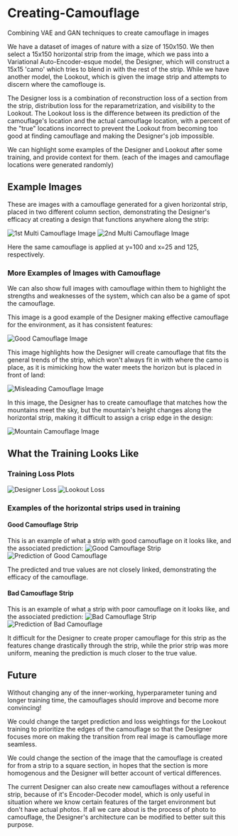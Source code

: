 # Creating-Camouflage
Combining VAE and GAN techniques to create camouflage in images



We have a dataset of images of nature with a size of 150x150. We then select a 15x150 horizontal strip from the image, which we pass into a Variational Auto-Encoder-esque model, the Designer, which will construct a 15x15 'camo' which tries to blend in with the rest of the strip.
While we have another model, the Lookout, which is given the image strip and attempts to discern where the camoflouge is.

The Designer loss is a combination of reconstruction loss of a section from the strip, distribution loss for the reparametrization, and visibility to the Lookout.
The Lookout loss is the difference between its prediction of the camouflage's location and the actual camouflage location, with a percent of the "true" locations incorrect to prevent the Lookout from becoming too good at finding camouflage and making the Designer's job impossible.

We can highlight some examples of the Designer and Lookout after some training, and provide context for them. (each of the images and camouflage locations were generated randomly)

## Example Images
These are images with a camouflage generated for a given horizontal strip, placed in two different column section, demonstrating the Designer's efficacy at creating 
a design that functions anywhere along the strip:

![1st Multi Camouflage Image](/images/multi_camo_image1.png "1st Multi Camouflage Image")
![2nd Multi Camouflage Image](/images/multi_camo_image2.png "2nd Multi Camouflage Image")

Here the same camouflage is applied at y=100 and x=25 and 125, respectively.

### More Examples of Images with Camouflage
We can also show full images with camouflage within them to highlight the strengths and weaknesses of the system, which can also be a game of spot the camouflage.

This image is a good example of the Designer making effective camouflage for the environment, as it has consistent features:

![Good Camouflage Image](/images/forest_camo_image.png "Good Camouflage Image")

This image highlights how the Designer will create camouflage that fits the general trends of the strip, which won't always fit in with where the camo is place,
as it is mimicking how the water meets the horizon but is placed in front of land:

![Misleading Camouflage Image](/images/misleading_camo_image.png "Misleading Camouflage Image")


In this image, the Designer has to create camouflage that matches how the mountains meet the sky, but the mountain's height changes along the horizontal strip,
making it difficult to assign a crisp edge in the design:

![Mountain Camouflage Image](/images/okay_camo_image.png "Mountain Camouflage Image")

## What the Training Looks Like
### Training Loss Plots

![Designer Loss](/images/designer_loss.png "Designer Loss")
![Lookout Loss](/images/lookout_loss.png "Lookout Loss")

### Examples of the horizontal strips used in training
#### Good Camouflage Strip
This is an example of what a strip with good camouflage on it looks like, and the associated prediction:
![Good Camouflage Strip](/images/good_camo_strip.png "Good Camouflage Strip")
![Prediction of Good Camouflage](/images/good_camo_pred.png "Prediction of Good Camouflage")

The predicted and true values are not closely linked, demonstrating the efficacy of the camouflage.

#### Bad Camouflage Strip
This is an example of what a strip with poor camouflage on it looks like, and the associated prediction:
![Bad Camouflage Strip](/images/bad_camo_strip.png "Bad Camouflage Strip")
![Prediction of Bad Camouflage](/images/bad_camo_pred.png "Prediction of Bad Camouflage")

It difficult for the Designer to create proper camouflage for this strip as the features change drastically through the strip, while the prior strip was more uniform,
meaning the prediction is much closer to the true value.


## Future

Without changing any of the inner-working, hyperparameter tuning and longer training time, the camouflages should improve and become more convincing!

We could change the target prediction and loss weightings for the Lookout training to prioritize the edges of the camouflage so that the Designer focuses more on 
making the transition from real image is camouflage more seamless.

We could change the section of the image that the camouflage is created for from a strip to a square section, in hopes that the section is more homogenous and the Designer will better account of vertical differences.

The current Designer can also create new camouflages without a reference strip, because of it's Encoder-Decoder model, which is only useful in situation where we know
certain features of the target environment but don't have actual photos. If all we care about is the process of photo to camouflage, the Designer's architecture
can be modified to better suit this purpose.
